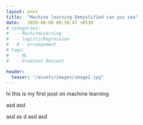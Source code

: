 ```yaml
---
layout: post
title:  "Machine learning Demystified can you see"
date:   2020-08-08 00:50:47 +0530
# categories:
#   - MachineLearning
#   - logisticRegression
#   # - arrangement
# tags:
#   - ML
#   - Gradient Descent

header:
  teaser: "/assets/images/image2.jpg"
---
```



hi this is my first post on machine learning

asd
asd

asd
as
d
asd
asd